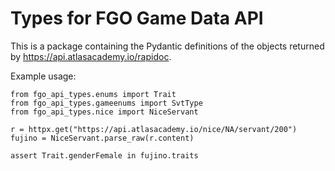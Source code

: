 # Types for FGO Game Data API

This is a package containing the Pydantic definitions of the objects returned by https://api.atlasacademy.io/rapidoc.

Example usage:
```
from fgo_api_types.enums import Trait
from fgo_api_types.gameenums import SvtType
from fgo_api_types.nice import NiceServant

r = httpx.get("https://api.atlasacademy.io/nice/NA/servant/200")
fujino = NiceServant.parse_raw(r.content)

assert Trait.genderFemale in fujino.traits
```